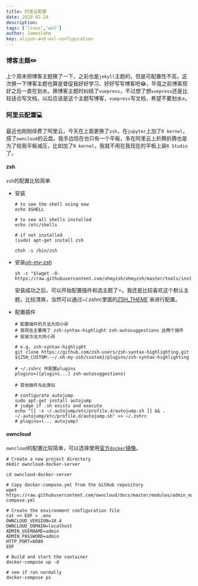 ```yaml
---
title: 阿里云配置 
date: 2020-02-24 
description:  
tags: [‘linux’,'wsl'] 
author: Jameslahm 
key: aliyun-and-wsl-configuration
---
```


### 博客主题:pencil2:

上个周末把博客主题换了一下，之前也是`jekyll`主题的，但是可配置性不高，这次换一下博客主题也算是督促我好好学习、好好写写博客吧:joy:，毕竟之前博客搭好之后一直在划水。换博客主题时纠结了`vuepress`，不过想了想`vuepress`还是比较适合写文档，以后应该是这个主题写博客，`vuepress`写文档，希望不要划水:fist:。



### 阿里云配置:computer:

最近也刚刚续费了阿里云，今天在上面更换了`zsh`，在`jupyter`上加了`R kernel`，搭了`owncloud`的云盘。我手边现在也只有一个平板，多在阿里云上折腾折腾也是为了给我平板减压，比如加了`R kernel`，我就不用在我现在的平板上装`R Studio`了。

#### zsh

`zsh`的配置比较简单

- 安装

  ```shell
  # to see the shell using now
  echo $SHELL
  
  # to see all shells installed
  echo /etc/shells
  
  # if not installed 
  (sudo) apt-get install zsh
  
  chsh -s /bin/zsh
  ```

- 安装[*oh-my-zsh*](https://github.com/robbyrussell/oh-my-zsh)

  ```shell
  sh -c "$(wget -O- https://raw.githubusercontent.com/ohmyzsh/ohmyzsh/master/tools/install.sh)"
  ```

  安装成功之后，可以开始配置插件和选主题了:star:。我还是比较喜欢这个默认主题，比较清爽，当然可以通过~/.zshrc里面的[*ZSH_THEME*](https://github.com/ohmyzsh/ohmyzsh/wiki/Themes) 来进行配置。

- 配置插件

  ```shell
  # 配置插件的方法大同小异
  # 我现在主要用了 zsh-syntax-highlight zsh-autosuggestions 这两个插件
  # 安装方法大同小异
  
  # e.g. zsh-syntax-highlight
  git clone https://github.com/zsh-users/zsh-syntax-highlighting.git ${ZSH_CUSTOM:-~/.oh-my-zsh/custom}/plugins/zsh-syntax-highlighting
  
  # ~/.zshrc 中配置plugins
  plugins=([plugins...] zsh-autosuggestions)
  
  # 其他插件与此类似
  
  # configurate autojump
  sudo apt-get install autojump
  # judge if .sh exists and execute
  echo "[[ -s ~/.autojump/etc/profile.d/autojump.sh ]] && . ~/.autojump/etc/profile.d/autojump.sh" >> ~/.zshrc
  # plugins=(... autojump)
  ```

#### owncloud

`owncloud`的配置比较简单，可以选择使用[官方`docker`镜像](https://doc.owncloud.com/server/admin_manual/installation/docker/)。

```shell
# Create a new project directory
mkdir owncloud-docker-server

cd owncloud-docker-server

# Copy docker-compose.yml from the GitHub repository
wget https://raw.githubusercontent.com/owncloud/docs/master/modules/admin_manual/examples/installation/docker/docker-compose.yml

# Create the environment configuration file
cat << EOF > .env
OWNCLOUD_VERSION=10.4
OWNCLOUD_DOMAIN=localhost
ADMIN_USERNAME=admin
ADMIN_PASSWORD=admin
HTTP_PORT=8080
EOF

# Build and start the container
docker-compose up -d

# see if run normally
docker-compose ps 
```

